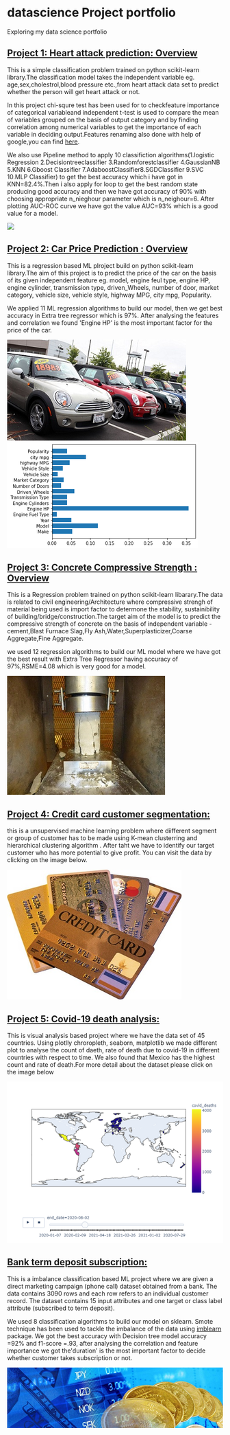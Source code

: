 # datascience Project portfolio
Exploring my data science portfolio

## [Project 1: Heart attack  prediction: Overview](https://github.com/NaveenKumarMaurya/HeartAttackPrediction#heartattackprediction)
This is a simple classification problem trained on python scikit-learn library.The classification model takes 
the independent variable eg. age,sex,cholestrol,blood pressure etc.,from heart attack data set to predict 
whether the person will get heart attack or not.

In this project chi-squre test has been used for to checkfeature importance of categorical variableand independent t-test is used to compare the mean of variables
grouped on the basis of output category and by finding correlation among numerical variables to get the 
importance of each variable in deciding output.Features renaming also done with help of google,you can find [here](https://archive.ics.uci.edu/ml/datasets/Heart+Disease/).

We also use Pipeline method to apply 10 classifiction algorithms(1.logistic Regression 2.Decisiontreeclassifier 
3.Randomforestclassifier 4.GaussianNB 5.KNN 6.Gboost Classifier 7.AdaboostClassifier8.SGDClassifier 9.SVC 10.MLP Classifier)
to get the best accuracy which i have got in KNN=82.4%.Then i also apply for loop to get the best random
state producing good accuracy and then we have got accuracy of 90% with choosing appropriate n_nieghour parameter which is n_neighour=6.
After plotting AUC-ROC curve we have got the value AUC=93% which is a good value for a model.

![](https://github.com/NaveenKumarMaurya/my-datascience-project/blob/main/heart-attack-silent%20(1).jpg)

## [Project 2: Car Price Prediction : Overview](https://github.com/NaveenKumarMaurya/datascience-project-portfolio/blob/main/car%20price%20prediction.ipynb)
This is a regression based ML plroject build  on python scikit-learn library.The aim of this project is to predict the price of the car on the basis of its given independent feature eg. model, engine feul type, engine HP, engine cylinder, transmission type, driven_Wheels, number of door, market category, vehicle size, vehicle style,
highway MPG, city mpg, Popularity.

We applied 11 ML regression algorithms to build our model, then we get best accuracy in Extra tree regressor which is 97%.
After analysing the features and correlation we found 'Engine HP' is the most important factor for the price of the car.

![](https://github.com/NaveenKumarMaurya/datascience-project-portfolio/blob/main/car%20images.jpg)![](https://github.com/NaveenKumarMaurya/datascience-project-portfolio/blob/main/car%20feature%20importance.png)

## [Project 3: Concrete Compressive Strength : Overview](https://github.com/NaveenKumarMaurya/datascience-project-portfolio/blob/main/concrete-data-eda-model-acc-97.ipynb)
This is a Regression problem trained on python scikit-learn libarary.The data is related to civil engineering/Architecture where compressive strengh of material being used is import factor to determone the stability, sustainibility of building/bridge/construction.The target aim of the model is to predict the compressive strength of concrete on the basis of independent  variable -cement,Blast Furnace Slag,Fly Ash,Water,Superplasticizer,Coarse Aggregate,Fine Aggregate.

we used 12 regression algorithms to build our ML model where we have got the best result with Extra Tree Regressor having accuracy of 97%,RSME=4.08 which is very good for a model.

![](https://github.com/NaveenKumarMaurya/datascience-project-portfolio/blob/main/concrete%20%20image.jpg)

## [Project 4: Credit card customer segmentation:](https://github.com/NaveenKumarMaurya/datascience-project-portfolio/blob/main/Credit%20card%20customer%20segmentation.ipynb)
this is a unsupervised machine learning problem where diifferent segment or group of customer has to be made using K-mean clusterring and hierarchical clustering algorithm .
After taht we have to identify our target customer who has more potential to give profit.
You can visit  the data by clicking on the image below.

[![](https://github.com/NaveenKumarMaurya/datascience-project-portfolio/blob/main/Credit-cards%20images.jpg) ](https://www.kaggle.com/aryashah2k/credit-card-customer-data)

## [Project 5: Covid-19 death analysis:](https://github.com/NaveenKumarMaurya/datascience-project-portfolio/blob/main/covid-19-death-eda-visualisation.ipynb)
This is visual analysis based project where we have the data set of 45 countries. Using plotlly chroropleth, seaborn, matplotlib we made different plot to analyse the count of 
daeth, rate of death due to covid-19 in different countries with respect to time.
We also found that Mexico has the highest count and rate of death.For more detail about the dataset please click on the image below

[![](https://github.com/NaveenKumarMaurya/datascience-project-portfolio/blob/main/covid-19%20death%20map.png)](https://www.kaggle.com/dhruvildave/covid19-deaths-dataset)

## [Bank term deposit subscription:](https://github.com/NaveenKumarMaurya/datascience-project-portfolio/blob/main/Bank%20term%20deposit%20subscription.ipynb)
This is a imbalance classification based ML project where we are given a direct marketing campaign (phone call) dataset obtained from a bank. The data contains 3090 rows and each row refers to an individual customer record. The dataset contains 15 input attributes and one target or class label attribute (subscribed to term deposit).

We used 8 classification algorithms to build our model on sklearn. Smote technique has been used to tackle the imbalance of the data using [imblearn](https://pypi.org/project/imblearn/) package.
We got the best accuracy with Decision tree model accuracy =92% and f1-score =.93, after analysing the correlation and feature importance we got the'duration' is the most important factor to decide whether customer takes subscription or not.

![](https://github.com/NaveenKumarMaurya/datascience-project-portfolio/blob/main/bank-term-deposit.jpg)

